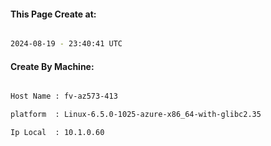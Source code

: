 
   
#### This Page Create at:

```bash

2024-08-19 - 23:40:41 UTC

```

#### Create By Machine:

```bash

Host Name : fv-az573-413

platform  : Linux-6.5.0-1025-azure-x86_64-with-glibc2.35

Ip Local  : 10.1.0.60

```

